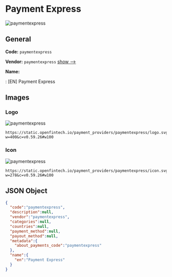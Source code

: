 
# Payment Express 
![paymentexpress](https://static.openfintech.io/payment_providers/paymentexpress/logo.svg?w=400&c=v0.59.26#w100)  

## General 
 
**Code:** `paymentexpress` 
 
**Vendor:** `paymentexpress` [show -->](/vendors/paymentexpress/) 
 
**Name:** 
 
:	[EN] Payment Express 
 

## Images 

### Logo 
 
![paymentexpress](https://static.openfintech.io/payment_providers/paymentexpress/logo.svg?w=400&c=v0.59.26#w100)  

```
https://static.openfintech.io/payment_providers/paymentexpress/logo.svg?w=400&c=v0.59.26#w100
```  

### Icon 
 
![paymentexpress](https://static.openfintech.io/payment_providers/paymentexpress/icon.svg?w=278&c=v0.59.26#w100)  

```
https://static.openfintech.io/payment_providers/paymentexpress/icon.svg?w=278&c=v0.59.26#w100
```  

## JSON Object 

```json
{
  "code":"paymentexpress",
  "description":null,
  "vendor":"paymentexpress",
  "categories":null,
  "countries":null,
  "payment_method":null,
  "payout_method":null,
  "metadata":{
    "about_payments_code":"paymentexpress"
  },
  "name":{
    "en":"Payment Express"
  }
}
```  
